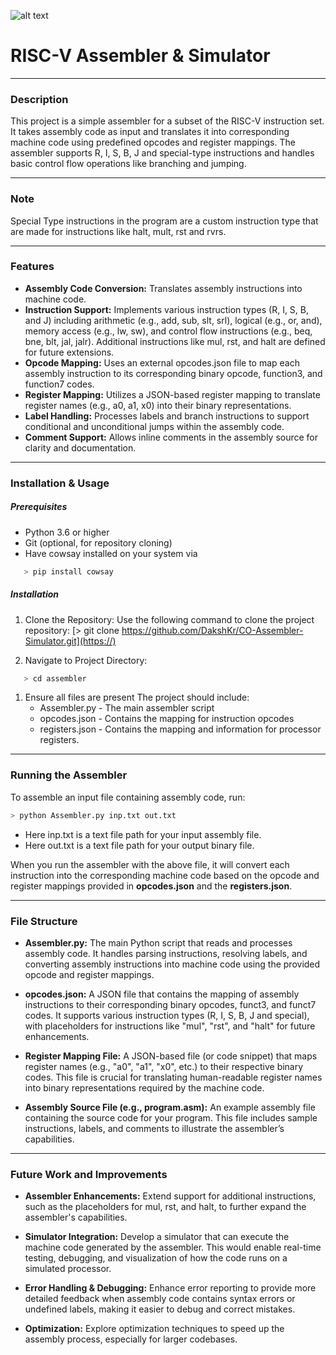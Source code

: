 ![alt text](https://cdna.artstation.com/p/assets/images/images/035/393/378/large/dana-franklin-dinodesert.jpg?1614844962)
# RISC-V Assembler & Simulator
---

### Description
This project is a simple assembler for a subset of the RISC-V instruction set. It takes assembly code as input and translates it into corresponding machine code using predefined opcodes and register mappings. The assembler supports R, I, S, B, J and special-type instructions and handles basic control flow operations like branching and jumping.

---
### Note
Special Type instructions in the program are a custom instruction type that are made for instructions like halt, mult, rst and rvrs.

---

### Features 
* **Assembly Code Conversion:** Translates assembly instructions into machine code.
* **Instruction Support:** Implements various instruction types (R, I, S, B, and J) including arithmetic (e.g., add, sub, slt, srl), logical (e.g., or, and), memory access (e.g., lw, sw), and control flow instructions (e.g., beq, bne, blt, jal, jalr). Additional instructions like mul, rst, and halt are defined for future extensions.
* **Opcode Mapping:** Uses an external opcodes.json file to map each assembly instruction to its corresponding binary opcode, function3, and function7 codes.
* **Register Mapping:** Utilizes a JSON-based register mapping to translate register names (e.g., a0, a1, x0) into their binary representations.
* **Label Handling:** Processes labels and branch instructions to support conditional and unconditional jumps within the assembly code.
* **Comment Support:** Allows inline comments in the assembly source for clarity and documentation.

---

### Installation & Usage 
##### Prerequisites
* Python 3.6 or higher
* Git (optional, for repository cloning)
* Have cowsay installed on your system via
```python
   > pip install cowsay
```
  
##### Installation
1. Clone the Repository:
   Use the following command to clone the project repository:
   [> git clone https://github.com/DakshKr/CO-Assembler-Simulator.git](https://)

2. Navigate to Project Directory:
```python
   > cd assembler
```
1. Ensure all files are present
   The project should include:
   * Assembler.py - The main assembler script
   * opcodes.json - Contains the mapping for instruction opcodes
   * registers.json - Contains the mapping and information for processor registers.

---

### Running the Assembler
To assemble an input file containing assembly code, run:
```python
> python Assembler.py inp.txt out.txt
```
* Here inp.txt is a text file path for your input assembly file.
* Here out.txt is a text file path for your output binary file.

When you run the assembler with the above file, it will convert each instruction into the corresponding machine code based on the opcode and register mappings provided in **opcodes.json** and the **registers.json**.

---

### File Structure
* **Assembler.py:**
The main Python script that reads and processes assembly code. It handles parsing instructions, resolving labels, and converting assembly instructions into machine code using the provided opcode and register mappings.

* **opcodes.json:**
A JSON file that contains the mapping of assembly instructions to their corresponding binary opcodes, funct3, and funct7 codes. It supports various instruction types (R, I, S, B, J and special), with placeholders for instructions like "mul", "rst", and "halt" for future enhancements.

* **Register Mapping File:**
A JSON-based file (or code snippet) that maps register names (e.g., "a0", "a1", "x0", etc.) to their respective binary codes. This file is crucial for translating human-readable register names into binary representations required by the machine code.

* **Assembly Source File (e.g., program.asm):**
An example assembly file containing the source code for your program. This file includes sample instructions, labels, and comments to illustrate the assembler’s capabilities.

---

### Future Work and Improvements

* **Assembler Enhancements:**
Extend support for additional instructions, such as the placeholders for mul, rst, and halt, to further expand the assembler's capabilities.

* **Simulator Integration:**
Develop a simulator that can execute the machine code generated by the assembler. This would enable real-time testing, debugging, and visualization of how the code runs on a simulated processor.

* **Error Handling & Debugging:**
Enhance error reporting to provide more detailed feedback when assembly code contains syntax errors or undefined labels, making it easier to debug and correct mistakes.

* **Optimization:**
Explore optimization techniques to speed up the assembly process, especially for larger codebases.
